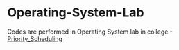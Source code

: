 # Operating-System-Lab
Codes are performed in Operating System lab in college
-[Priority_Scheduling](https://github.com/neerajsingh116/Operating-System-Lab/blob/master/Priority_Scheduling)
